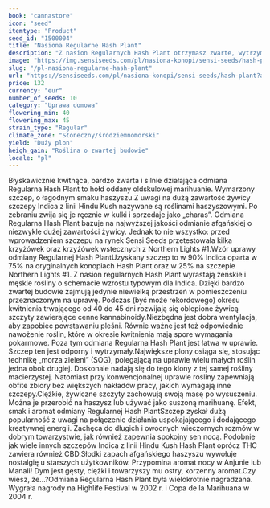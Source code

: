 ```yaml
---
book: "cannastore"
icon: "seed"
itemtype: "Product"
seed_id: "1500004"
title: "Nasiona Regularne Hash Plant"
description: "Z nasion Regularnych Hash Plant otrzymasz zwarte, wytrzymałe rośliny o bardzo krótkim czasie kwitnienia (ok. 45 dni). 90% genów Indica i miłe odprężenie."
image: "https://img.sensiseeds.com/pl/nasiona-konopi/sensi-seeds/hash-plant-image.png"
slug: "/pl-nasiona-regularne-hash-plant"
url: "https://sensiseeds.com/pl/nasiona-konopi/sensi-seeds/hash-plant?a_aid=cannastore"
price: 132
currency: "eur"
number_of_seeds: 10
category: "Uprawa domowa"
flowering_min: 40
flowering_max: 45
strain_type: "Regular"
climate_zone: "Słoneczny/śródziemnomorski"
yield: "Duży plon"
heigh_gain: "Roślina o zwartej budowie"
locale: "pl"
---
```

Błyskawicznie kwitnąca, bardzo zwarta i silnie działająca odmiana Regularna Hash Plant to hołd oddany oldskulowej marihuanie. Wymarzony szczep, o łagodnym smaku haszyszu.Z uwagi na dużą zawartość żywicy szczepy Indica z linii Hindu Kush nazywane są roślinami haszyszowymi. Po zebraniu zwija się je ręcznie w kulki i sprzedaje jako „charas”. Odmiana Regularna Hash Plant bazuje na najwyższej jakości odmianie afgańskiej o niezwykle dużej zawartości żywicy. Jednak to nie wszystko: przed wprowadzeniem szczepu na rynek Sensi Seeds przetestowała kilka krzyżówek oraz krzyżówek wstecznych z Northern Lights #1.Wzór uprawy odmiany Regularnej Hash PlantUzyskany szczep to w 90% Indica oparta w 75% na oryginalnych konopiach Hash Plant oraz w 25% na szczepie Northern Lights #1. Z nasion regularnych Hash Plant wyrastają żeńskie i męskie rośliny o schemacie wzrostu typowym dla Indica. Dzięki bardzo zwartej budowie zajmują jedynie niewielką przestrzeń w pomieszczeniu przeznaczonym na uprawę. Podczas (być może rekordowego) okresu kwitnienia trwającego od 40 do 45 dni rozwijają się oblepione żywicą szczyty zawierające cenne kannabinoidy.Niezbędna jest dobra wentylacja, aby zapobiec powstawaniu pleśni. Równie ważne jest też odpowiednie nawożenie roślin, które w okresie kwitnienia mają spore wymagania pokarmowe. Poza tym odmiana Regularna Hash Plant jest łatwa w uprawie. Szczep ten jest odporny i wytrzymały.Największe plony osiąga się, stosując technikę „morza zieleni” (SOG), polegającą na uprawie wielu małych roślin jedna obok drugiej. Doskonale nadają się do tego klony z tej samej rośliny macierzystej. Natomiast przy konwencjonalnej uprawie rośliny zapewniają obfite zbiory bez większych nakładów pracy, jakich wymagają inne szczepy.Ciężkie, żywiczne szczyty zachowują swoją masę po wysuszeniu. Można je przerobić na haszysz lub używać jako suszoną marihuanę. Efekt, smak i aromat odmiany Regularnej Hash PlantSzczep zyskał dużą popularność z uwagi na połączenie działania uspokajającego i dodającego kreatywnej energii. Zachęca do długich i owocnych wieczornych rozmów w dobrym towarzystwie, jak również zapewnia spokojny sen nocą. Podobnie jak wiele innych szczepów Indica z linii Hindu Kush Hash Plant oprócz THC zawiera również CBD.Słodki zapach afgańskiego haszyszu wywołuje nostalgię u starszych użytkowników. Przypomina aromat nocy w Anjunie lub Manali! Dym jest gęsty, ciężki i towarzyszy mu ostry, korzenny aromat.Czy wiesz, że…?Odmiana Regularna Hash Plant była wielokrotnie nagradzana. Wygrała nagrody na Highlife Festival w 2002 r. i Copa de la Marihuana w 2004 r.
